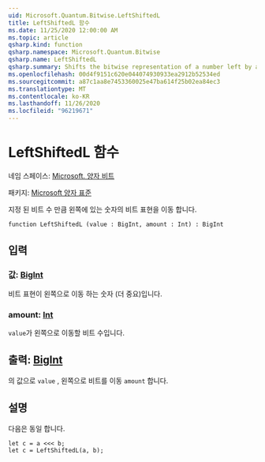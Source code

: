 ```yaml
---
uid: Microsoft.Quantum.Bitwise.LeftShiftedL
title: LeftShiftedL 함수
ms.date: 11/25/2020 12:00:00 AM
ms.topic: article
qsharp.kind: function
qsharp.namespace: Microsoft.Quantum.Bitwise
qsharp.name: LeftShiftedL
qsharp.summary: Shifts the bitwise representation of a number left by a given number of bits.
ms.openlocfilehash: 00d4f9151c620e044074930933ea2912b52534ed
ms.sourcegitcommit: a87c1aa8e7453360025e47ba614f25b02ea84ec3
ms.translationtype: MT
ms.contentlocale: ko-KR
ms.lasthandoff: 11/26/2020
ms.locfileid: "96219671"
---
```

# <a name="leftshiftedl-function"></a>LeftShiftedL 함수

네임 스페이스: [Microsoft. 양자 비트](xref:Microsoft.Quantum.Bitwise)

패키지: [Microsoft 양자 표준](https://nuget.org/packages/Microsoft.Quantum.Standard)


지정 된 비트 수 만큼 왼쪽에 있는 숫자의 비트 표현을 이동 합니다.

```qsharp
function LeftShiftedL (value : BigInt, amount : Int) : BigInt
```


## <a name="input"></a>입력

### <a name="value--bigint"></a>값: [BigInt](xref:microsoft.quantum.lang-ref.bigint)

비트 표현이 왼쪽으로 이동 하는 숫자 (더 중요)입니다.


### <a name="amount--int"></a>amount: [Int](xref:microsoft.quantum.lang-ref.int)

`value`가 왼쪽으로 이동할 비트 수입니다.



## <a name="output--bigint"></a>출력: [BigInt](xref:microsoft.quantum.lang-ref.bigint)

의 값으로 `value` , 왼쪽으로 비트를 이동 `amount` 합니다.

## <a name="remarks"></a>설명

다음은 동일 합니다.

```Q#
let c = a <<< b;
let c = LeftShiftedL(a, b);
```